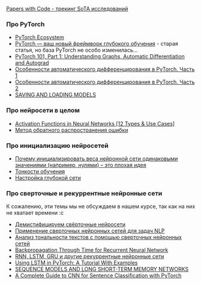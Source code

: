 [Papers with Code - трекинг SoTA исследований](https://paperswithcode.com/)

### Про PyTorch

- [PyTorch Ecosystem](https://pytorch.org/ecosystem/)
- [PyTorch — ваш новый фреймворк глубокого обучения](https://habr.com/ru/articles/334380/) - старая статья, но база PyTorch не особо изменилась...
- [PyTorch 101, Part 1: Understanding Graphs, Automatic Differentiation and Autograd](https://blog.paperspace.com/pytorch-101-understanding-graphs-and-automatic-differentiation/)
- [Особенности автоматического дифференцирования в PyTorch. Часть 1](https://habr.com/ru/companies/barsgroup/articles/719196/)
- [Особенности автоматического дифференцирования в PyTorch. Часть 2](https://habr.com/ru/companies/barsgroup/articles/720676/)
- [SAVING AND LOADING MODELS](https://pytorch.org/tutorials/beginner/saving_loading_models.html)


### Про нейросети в целом

- [Activation Functions in Neural Networks [12 Types & Use Cases]](https://www.v7labs.com/blog/neural-networks-activation-functions)
- [Метод обратного распространения ошибки](https://academy.yandex.ru/handbook/ml/article/metod-obratnogo-rasprostraneniya-oshibki)


### Про инициализацию нейросетей

- [Почему инициализировать веса нейронной сети одинаковыми значениями (например, нулями) – это плохая идея](https://habr.com/ru/articles/592711/)
- [Тонкости обучения](https://academy.yandex.ru/handbook/ml/article/tonkosti-obucheniya)
- [Настройка глубокой сети](https://neerc.ifmo.ru/wiki/index.php?title=%D0%9D%D0%B0%D1%81%D1%82%D1%80%D0%BE%D0%B9%D0%BA%D0%B0_%D0%B3%D0%BB%D1%83%D0%B1%D0%BE%D0%BA%D0%BE%D0%B9_%D1%81%D0%B5%D1%82%D0%B8)

### Про сверточные и рекуррентные нейронные сети

К сожалению, эти темы мы не обсуждаем в нашем курсе, так как на них не хватает времени :с

- [Демистифицируем свёрточные нейросети](https://habr.com/ru/company/nix/blog/443236/)
- [Применение сверточных нейронных сетей для задач NLP](https://habr.com/ru/company/ods/blog/353060/)
- [Анализ тональности текстов с помощью сверточных нейронных сетей](https://habr.com/ru/company/vk/blog/417767/)
- [Backpropagation Through Time for Recurrent Neural Network](https://mmuratarat.github.io/2019-02-07/bptt-of-rnn)
- [RNN, LSTM, GRU и другие рекуррентные нейронные сети](http://vbystricky.ru/2021/05/rnn_lstm_gru_etc.html)
- [Using LSTM in PyTorch: A Tutorial With Examples](https://wandb.ai/sauravmaheshkar/LSTM-PyTorch/reports/Using-LSTM-in-PyTorch-A-Tutorial-With-Examples--VmlldzoxMDA2NTA5)
- [SEQUENCE MODELS AND LONG SHORT-TERM MEMORY NETWORKS](https://pytorch.org/tutorials/beginner/nlp/sequence_models_tutorial.html)
- [A Complete Guide to CNN for Sentence Classification with PyTorch](https://chriskhanhtran.github.io/posts/cnn-sentence-classification/)
